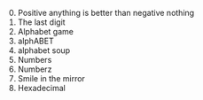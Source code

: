 0. Positive anything is better than negative nothing
1. The last digit   
2. Alphabet game
3. alphABET
4. alphabet soup
5. Numbers
6. Numberz
7. Smile in the mirror
8. Hexadecimal 
